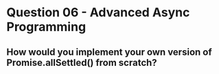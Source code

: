 # Question 06 - Advanced Async Programming

## How would you implement your own version of Promise.allSettled() from scratch?